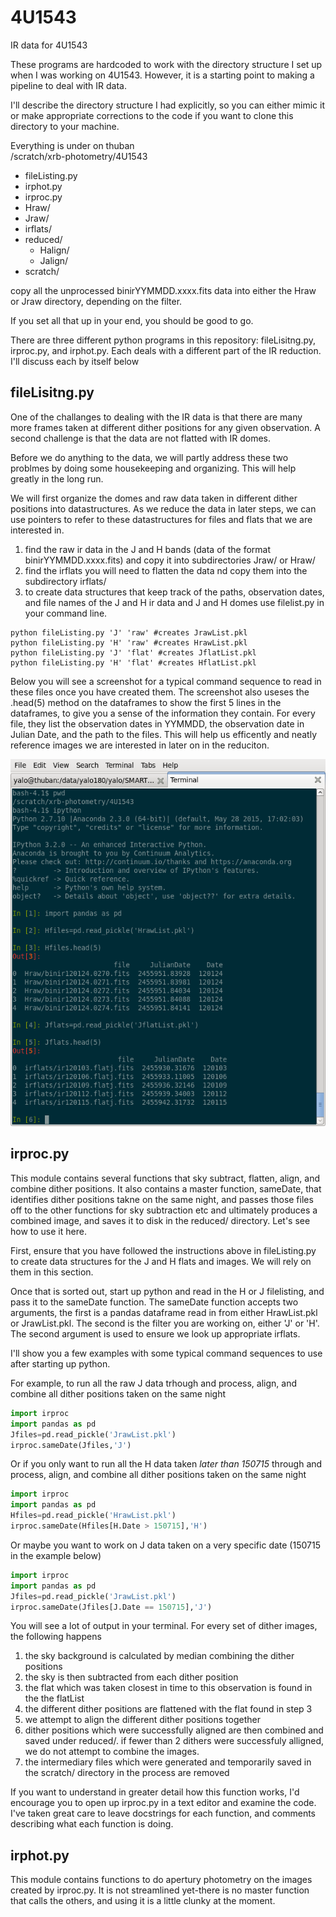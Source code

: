 # 4U1543
IR data for 4U1543

These programs are hardcoded to work with the directory structure I set up when I was working on 4U1543. However, it is a starting point to making a pipeline to deal with IR data. 

I'll describe the directory structure I had explicitly, so you can either mimic it or make appropriate corrections to the code if you want to clone this directory to your machine.

Everything is under on thuban  
/scratch/xrb-photometry/4U1543  
* fileListing.py  
* irphot.py  
* irproc.py  
* Hraw/  
* Jraw/  
* irflats/  
* reduced/  
   * Halign/  
   * Jalign/  
* scratch/  

copy all the unprocessed binirYYMMDD.xxxx.fits data into either the Hraw or Jraw directory, depending on the filter.

If you set all that up in your end, you should be good to go.

There are three different python programs in this repository: fileLisitng.py, irproc.py, and irphot.py. Each deals with a different part of the IR reduction. I'll discuss each by itself below

## fileLisitng.py

One of the challanges to dealing with the IR data is that there are many more frames taken at different dither positions for any given observation. A second challenge is that the data are not flatted with IR domes. 

Before we do anything to the data, we will partly address these two problmes by doing some housekeeping and organizing. This will help greatly in the long run.

We will first organize the domes and raw data taken in different dither positions into datastructures. As we reduce the data in later steps, we can use pointers to refer to these datastructures for files and flats that we are interested in.

1. find the raw ir data in the J and H bands (data of the format binirYYMMDD.xxxx.fits) and copy it into subdirectories Jraw/ or Hraw/
2. find the irflats you will need to flatten the data nd copy them into the subdirectory irflats/
3. to create data structures that keep track of the paths, observation dates, and file names of the J and H ir data and J and H domes use filelist.py in your command line.
```shell
python fileListing.py 'J' 'raw' #creates JrawList.pkl
python fileListing.py 'H' 'raw' #creates HrawList.pkl
python fileListing.py 'J' 'flat' #creates JflatList.pkl
python fileListing.py 'H' 'flat' #creates HflatList.pkl
```

Below you will see a screenshot for a typical command sequence to read in these files once you have created them. The screenshot also useses the .head(5) method on the dataframes to show the first 5 lines in the dataframes, to give you a sense of the information they contain. For every file, they list the observation dates in YYMMDD, the observation date in Julian Date, and the path to the files. This will help us efficently and neatly reference images we are interested in later on in the reduciton.

![first 5 lines of HrawList.pkl and JflatList.pkl](https://github.com/ih64/4U1543/blob/master/tutorial_images/flatpkl_and_filespkl.png)

## irproc.py

This module contains several functions that sky subtract, flatten, align, and combine dither positions. It also contains a master function, sameDate, that identifies dither positions takne on the same night, and passes those files off to the other functions for sky subtraction etc and ultimately produces a combined image, and saves it to disk in the reduced/ directory. Let's see how to use it here.

First, ensure that you have followed the instructions above in fileListing.py to create data structures for the J and H flats and images. We will rely on them in this section.

Once that is sorted out, start up python and read in the H or J filelisting, and pass it to the sameDate function. The sameDate function accepts two arguments, the first is a pandas dataframe read in from either HrawList.pkl or JrawList.pkl. The second is the filter you are working on, either 'J' or 'H'. The second argument is used to ensure we look up appropriate irflats. 

I'll show you a few examples with some typical command sequences to use after starting up python. 

For example, to run all the raw J data trhough and process, align, and combine all dither positions taken on the same night
```python
import irproc
import pandas as pd
Jfiles=pd.read_pickle('JrawList.pkl')
irproc.sameDate(Jfiles,'J')
```

Or if you only want to run all the H data taken *later than 150715* through and process, align, and combine all dither positions taken on the same night

```python
import irproc
import pandas as pd
Hfiles=pd.read_pickle('HrawList.pkl')
irproc.sameDate(Hfiles[H.Date > 150715],'H')
```

Or maybe you want to work on J data taken on a very specific date (150715 in the example below)
```python
import irproc
import pandas as pd
Jfiles=pd.read_pickle('JrawList.pkl')
irproc.sameDate(Jfiles[J.Date == 150715],'J')
```

You will see a lot of output in your terminal. For every set of dither images, the following happens

1. the sky background is calculated by median combining the dither positions
2. the sky is then subtracted from each dither position
3. the flat which was taken closest in time to this observation is found in the the flatList
4. the different dither positions are flattened with the flat found in step 3
5. we attempt to align the different dither positions together
6. dither positions which were successfully aligned are then combined and saved under reduced/. if fewer than 2 dithers were successfuly alligned, we do not attempt to combine the images.
7. the intermediary files which were generated and temporarily saved in the scratch/ directory in the process are removed

If you want to understand in greater detail how this function works, I'd encourage you to open up irproc.py in a text editor and examine the code. I've taken great care to leave docstrings for each function, and comments describing what each function is doing.

## irphot.py

This module contains functions to do apertury photometry on the images created by irproc.py. It is not streamlined yet-there is no master function that calls the others, and using it is a little clunky at the moment. 
